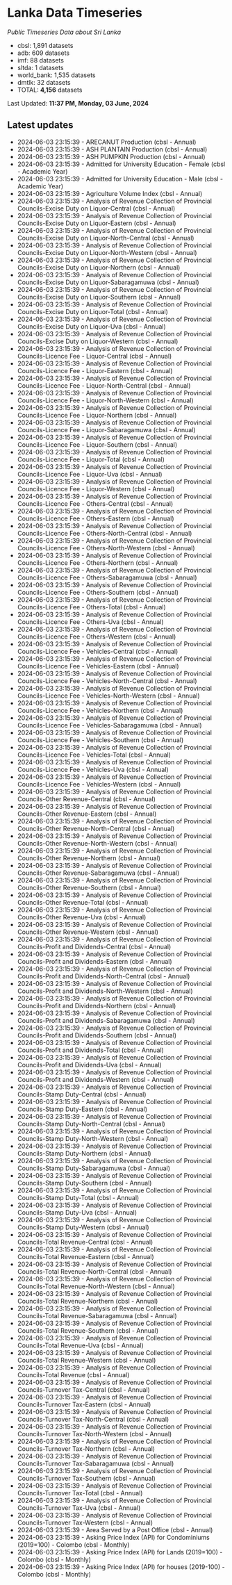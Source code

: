 # Lanka Data Timeseries
*Public Timeseries Data about Sri Lanka*

* cbsl: 1,891 datasets
* adb: 609 datasets
* imf: 88 datasets
* sltda: 1 datasets
* world_bank: 1,535 datasets
* dmtlk: 32 datasets
* TOTAL: **4,156** datasets

Last Updated: **11:37 PM, Monday, 03 June, 2024**

## Latest updates

* 2024-06-03 23:15:39 - ARECANUT Production (cbsl - Annual)
* 2024-06-03 23:15:39 - ASH PLANTAIN Production (cbsl - Annual)
* 2024-06-03 23:15:39 - ASH PUMPKIN Production (cbsl - Annual)
* 2024-06-03 23:15:39 - Admitted for University Education - Female (cbsl - Academic Year)
* 2024-06-03 23:15:39 - Admitted for University Education - Male (cbsl - Academic Year)
* 2024-06-03 23:15:39 - Agriculture Volume Index (cbsl - Annual)
* 2024-06-03 23:15:39 - Analysis of Revenue Collection of Provincial Councils-Excise Duty on Liquor-Central (cbsl - Annual)
* 2024-06-03 23:15:39 - Analysis of Revenue Collection of Provincial Councils-Excise Duty on Liquor-Eastern (cbsl - Annual)
* 2024-06-03 23:15:39 - Analysis of Revenue Collection of Provincial Councils-Excise Duty on Liquor-North-Central (cbsl - Annual)
* 2024-06-03 23:15:39 - Analysis of Revenue Collection of Provincial Councils-Excise Duty on Liquor-North-Western (cbsl - Annual)
* 2024-06-03 23:15:39 - Analysis of Revenue Collection of Provincial Councils-Excise Duty on Liquor-Northern (cbsl - Annual)
* 2024-06-03 23:15:39 - Analysis of Revenue Collection of Provincial Councils-Excise Duty on Liquor-Sabaragamuwa (cbsl - Annual)
* 2024-06-03 23:15:39 - Analysis of Revenue Collection of Provincial Councils-Excise Duty on Liquor-Southern (cbsl - Annual)
* 2024-06-03 23:15:39 - Analysis of Revenue Collection of Provincial Councils-Excise Duty on Liquor-Total (cbsl - Annual)
* 2024-06-03 23:15:39 - Analysis of Revenue Collection of Provincial Councils-Excise Duty on Liquor-Uva (cbsl - Annual)
* 2024-06-03 23:15:39 - Analysis of Revenue Collection of Provincial Councils-Excise Duty on Liquor-Western (cbsl - Annual)
* 2024-06-03 23:15:39 - Analysis of Revenue Collection of Provincial Councils-Licence Fee - Liquor-Central (cbsl - Annual)
* 2024-06-03 23:15:39 - Analysis of Revenue Collection of Provincial Councils-Licence Fee - Liquor-Eastern (cbsl - Annual)
* 2024-06-03 23:15:39 - Analysis of Revenue Collection of Provincial Councils-Licence Fee - Liquor-North-Central (cbsl - Annual)
* 2024-06-03 23:15:39 - Analysis of Revenue Collection of Provincial Councils-Licence Fee - Liquor-North-Western (cbsl - Annual)
* 2024-06-03 23:15:39 - Analysis of Revenue Collection of Provincial Councils-Licence Fee - Liquor-Northern (cbsl - Annual)
* 2024-06-03 23:15:39 - Analysis of Revenue Collection of Provincial Councils-Licence Fee - Liquor-Sabaragamuwa (cbsl - Annual)
* 2024-06-03 23:15:39 - Analysis of Revenue Collection of Provincial Councils-Licence Fee - Liquor-Southern (cbsl - Annual)
* 2024-06-03 23:15:39 - Analysis of Revenue Collection of Provincial Councils-Licence Fee - Liquor-Total (cbsl - Annual)
* 2024-06-03 23:15:39 - Analysis of Revenue Collection of Provincial Councils-Licence Fee - Liquor-Uva (cbsl - Annual)
* 2024-06-03 23:15:39 - Analysis of Revenue Collection of Provincial Councils-Licence Fee - Liquor-Western (cbsl - Annual)
* 2024-06-03 23:15:39 - Analysis of Revenue Collection of Provincial Councils-Licence Fee - Others-Central (cbsl - Annual)
* 2024-06-03 23:15:39 - Analysis of Revenue Collection of Provincial Councils-Licence Fee - Others-Eastern (cbsl - Annual)
* 2024-06-03 23:15:39 - Analysis of Revenue Collection of Provincial Councils-Licence Fee - Others-North-Central (cbsl - Annual)
* 2024-06-03 23:15:39 - Analysis of Revenue Collection of Provincial Councils-Licence Fee - Others-North-Western (cbsl - Annual)
* 2024-06-03 23:15:39 - Analysis of Revenue Collection of Provincial Councils-Licence Fee - Others-Northern (cbsl - Annual)
* 2024-06-03 23:15:39 - Analysis of Revenue Collection of Provincial Councils-Licence Fee - Others-Sabaragamuwa (cbsl - Annual)
* 2024-06-03 23:15:39 - Analysis of Revenue Collection of Provincial Councils-Licence Fee - Others-Southern (cbsl - Annual)
* 2024-06-03 23:15:39 - Analysis of Revenue Collection of Provincial Councils-Licence Fee - Others-Total (cbsl - Annual)
* 2024-06-03 23:15:39 - Analysis of Revenue Collection of Provincial Councils-Licence Fee - Others-Uva (cbsl - Annual)
* 2024-06-03 23:15:39 - Analysis of Revenue Collection of Provincial Councils-Licence Fee - Others-Western (cbsl - Annual)
* 2024-06-03 23:15:39 - Analysis of Revenue Collection of Provincial Councils-Licence Fee - Vehicles-Central (cbsl - Annual)
* 2024-06-03 23:15:39 - Analysis of Revenue Collection of Provincial Councils-Licence Fee - Vehicles-Eastern (cbsl - Annual)
* 2024-06-03 23:15:39 - Analysis of Revenue Collection of Provincial Councils-Licence Fee - Vehicles-North-Central (cbsl - Annual)
* 2024-06-03 23:15:39 - Analysis of Revenue Collection of Provincial Councils-Licence Fee - Vehicles-North-Western (cbsl - Annual)
* 2024-06-03 23:15:39 - Analysis of Revenue Collection of Provincial Councils-Licence Fee - Vehicles-Northern (cbsl - Annual)
* 2024-06-03 23:15:39 - Analysis of Revenue Collection of Provincial Councils-Licence Fee - Vehicles-Sabaragamuwa (cbsl - Annual)
* 2024-06-03 23:15:39 - Analysis of Revenue Collection of Provincial Councils-Licence Fee - Vehicles-Southern (cbsl - Annual)
* 2024-06-03 23:15:39 - Analysis of Revenue Collection of Provincial Councils-Licence Fee - Vehicles-Total (cbsl - Annual)
* 2024-06-03 23:15:39 - Analysis of Revenue Collection of Provincial Councils-Licence Fee - Vehicles-Uva (cbsl - Annual)
* 2024-06-03 23:15:39 - Analysis of Revenue Collection of Provincial Councils-Licence Fee - Vehicles-Western (cbsl - Annual)
* 2024-06-03 23:15:39 - Analysis of Revenue Collection of Provincial Councils-Other Revenue-Central (cbsl - Annual)
* 2024-06-03 23:15:39 - Analysis of Revenue Collection of Provincial Councils-Other Revenue-Eastern (cbsl - Annual)
* 2024-06-03 23:15:39 - Analysis of Revenue Collection of Provincial Councils-Other Revenue-North-Central (cbsl - Annual)
* 2024-06-03 23:15:39 - Analysis of Revenue Collection of Provincial Councils-Other Revenue-North-Western (cbsl - Annual)
* 2024-06-03 23:15:39 - Analysis of Revenue Collection of Provincial Councils-Other Revenue-Northern (cbsl - Annual)
* 2024-06-03 23:15:39 - Analysis of Revenue Collection of Provincial Councils-Other Revenue-Sabaragamuwa (cbsl - Annual)
* 2024-06-03 23:15:39 - Analysis of Revenue Collection of Provincial Councils-Other Revenue-Southern (cbsl - Annual)
* 2024-06-03 23:15:39 - Analysis of Revenue Collection of Provincial Councils-Other Revenue-Total (cbsl - Annual)
* 2024-06-03 23:15:39 - Analysis of Revenue Collection of Provincial Councils-Other Revenue-Uva (cbsl - Annual)
* 2024-06-03 23:15:39 - Analysis of Revenue Collection of Provincial Councils-Other Revenue-Western (cbsl - Annual)
* 2024-06-03 23:15:39 - Analysis of Revenue Collection of Provincial Councils-Profit and Dividends-Central (cbsl - Annual)
* 2024-06-03 23:15:39 - Analysis of Revenue Collection of Provincial Councils-Profit and Dividends-Eastern (cbsl - Annual)
* 2024-06-03 23:15:39 - Analysis of Revenue Collection of Provincial Councils-Profit and Dividends-North-Central (cbsl - Annual)
* 2024-06-03 23:15:39 - Analysis of Revenue Collection of Provincial Councils-Profit and Dividends-North-Western (cbsl - Annual)
* 2024-06-03 23:15:39 - Analysis of Revenue Collection of Provincial Councils-Profit and Dividends-Northern (cbsl - Annual)
* 2024-06-03 23:15:39 - Analysis of Revenue Collection of Provincial Councils-Profit and Dividends-Sabaragamuwa (cbsl - Annual)
* 2024-06-03 23:15:39 - Analysis of Revenue Collection of Provincial Councils-Profit and Dividends-Southern (cbsl - Annual)
* 2024-06-03 23:15:39 - Analysis of Revenue Collection of Provincial Councils-Profit and Dividends-Total (cbsl - Annual)
* 2024-06-03 23:15:39 - Analysis of Revenue Collection of Provincial Councils-Profit and Dividends-Uva (cbsl - Annual)
* 2024-06-03 23:15:39 - Analysis of Revenue Collection of Provincial Councils-Profit and Dividends-Western (cbsl - Annual)
* 2024-06-03 23:15:39 - Analysis of Revenue Collection of Provincial Councils-Stamp Duty-Central (cbsl - Annual)
* 2024-06-03 23:15:39 - Analysis of Revenue Collection of Provincial Councils-Stamp Duty-Eastern (cbsl - Annual)
* 2024-06-03 23:15:39 - Analysis of Revenue Collection of Provincial Councils-Stamp Duty-North-Central (cbsl - Annual)
* 2024-06-03 23:15:39 - Analysis of Revenue Collection of Provincial Councils-Stamp Duty-North-Western (cbsl - Annual)
* 2024-06-03 23:15:39 - Analysis of Revenue Collection of Provincial Councils-Stamp Duty-Northern (cbsl - Annual)
* 2024-06-03 23:15:39 - Analysis of Revenue Collection of Provincial Councils-Stamp Duty-Sabaragamuwa (cbsl - Annual)
* 2024-06-03 23:15:39 - Analysis of Revenue Collection of Provincial Councils-Stamp Duty-Southern (cbsl - Annual)
* 2024-06-03 23:15:39 - Analysis of Revenue Collection of Provincial Councils-Stamp Duty-Total (cbsl - Annual)
* 2024-06-03 23:15:39 - Analysis of Revenue Collection of Provincial Councils-Stamp Duty-Uva (cbsl - Annual)
* 2024-06-03 23:15:39 - Analysis of Revenue Collection of Provincial Councils-Stamp Duty-Western (cbsl - Annual)
* 2024-06-03 23:15:39 - Analysis of Revenue Collection of Provincial Councils-Total Revenue-Central (cbsl - Annual)
* 2024-06-03 23:15:39 - Analysis of Revenue Collection of Provincial Councils-Total Revenue-Eastern (cbsl - Annual)
* 2024-06-03 23:15:39 - Analysis of Revenue Collection of Provincial Councils-Total Revenue-North-Central (cbsl - Annual)
* 2024-06-03 23:15:39 - Analysis of Revenue Collection of Provincial Councils-Total Revenue-North-Western (cbsl - Annual)
* 2024-06-03 23:15:39 - Analysis of Revenue Collection of Provincial Councils-Total Revenue-Northern (cbsl - Annual)
* 2024-06-03 23:15:39 - Analysis of Revenue Collection of Provincial Councils-Total Revenue-Sabaragamuwa (cbsl - Annual)
* 2024-06-03 23:15:39 - Analysis of Revenue Collection of Provincial Councils-Total Revenue-Southern (cbsl - Annual)
* 2024-06-03 23:15:39 - Analysis of Revenue Collection of Provincial Councils-Total Revenue-Uva (cbsl - Annual)
* 2024-06-03 23:15:39 - Analysis of Revenue Collection of Provincial Councils-Total Revenue-Western (cbsl - Annual)
* 2024-06-03 23:15:39 - Analysis of Revenue Collection of Provincial Councils-Total Revenue (cbsl - Annual)
* 2024-06-03 23:15:39 - Analysis of Revenue Collection of Provincial Councils-Turnover Tax-Central (cbsl - Annual)
* 2024-06-03 23:15:39 - Analysis of Revenue Collection of Provincial Councils-Turnover Tax-Eastern (cbsl - Annual)
* 2024-06-03 23:15:39 - Analysis of Revenue Collection of Provincial Councils-Turnover Tax-North-Central (cbsl - Annual)
* 2024-06-03 23:15:39 - Analysis of Revenue Collection of Provincial Councils-Turnover Tax-North-Western (cbsl - Annual)
* 2024-06-03 23:15:39 - Analysis of Revenue Collection of Provincial Councils-Turnover Tax-Northern (cbsl - Annual)
* 2024-06-03 23:15:39 - Analysis of Revenue Collection of Provincial Councils-Turnover Tax-Sabaragamuwa (cbsl - Annual)
* 2024-06-03 23:15:39 - Analysis of Revenue Collection of Provincial Councils-Turnover Tax-Southern (cbsl - Annual)
* 2024-06-03 23:15:39 - Analysis of Revenue Collection of Provincial Councils-Turnover Tax-Total (cbsl - Annual)
* 2024-06-03 23:15:39 - Analysis of Revenue Collection of Provincial Councils-Turnover Tax-Uva (cbsl - Annual)
* 2024-06-03 23:15:39 - Analysis of Revenue Collection of Provincial Councils-Turnover Tax-Western (cbsl - Annual)
* 2024-06-03 23:15:39 - Area Served by a Post Office (cbsl - Annual)
* 2024-06-03 23:15:39 - Asking Price Index (API) for Condominiums (2019=100) - Colombo (cbsl - Monthly)
* 2024-06-03 23:15:39 - Asking Price Index (API) for Lands (2019=100) - Colombo (cbsl - Monthly)
* 2024-06-03 23:15:39 - Asking Price Index (API) for houses (2019-100) - Colombo (cbsl - Monthly)